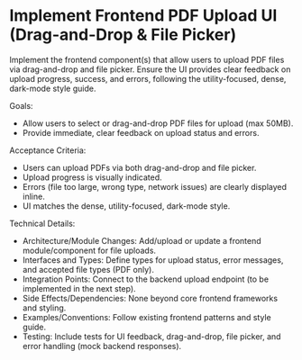 # Implement Frontend PDF Upload UI (Drag-and-Drop & File Picker)

Implement the frontend component(s) that allow users to upload PDF files via drag-and-drop and file picker. Ensure the UI provides clear feedback on upload progress, success, and errors, following the utility-focused, dense, dark-mode style guide.

Goals:
- Allow users to select or drag-and-drop PDF files for upload (max 50MB).
- Provide immediate, clear feedback on upload status and errors.

Acceptance Criteria:
- Users can upload PDFs via both drag-and-drop and file picker.
- Upload progress is visually indicated.
- Errors (file too large, wrong type, network issues) are clearly displayed inline.
- UI matches the dense, utility-focused, dark-mode style.

Technical Details:
- Architecture/Module Changes: Add/upload or update a frontend module/component for file uploads.
- Interfaces and Types: Define types for upload status, error messages, and accepted file types (PDF only).
- Integration Points: Connect to the backend upload endpoint (to be implemented in the next step).
- Side Effects/Dependencies: None beyond core frontend frameworks and styling.
- Examples/Conventions: Follow existing frontend patterns and style guide.
- Testing: Include tests for UI feedback, drag-and-drop, file picker, and error handling (mock backend responses).

